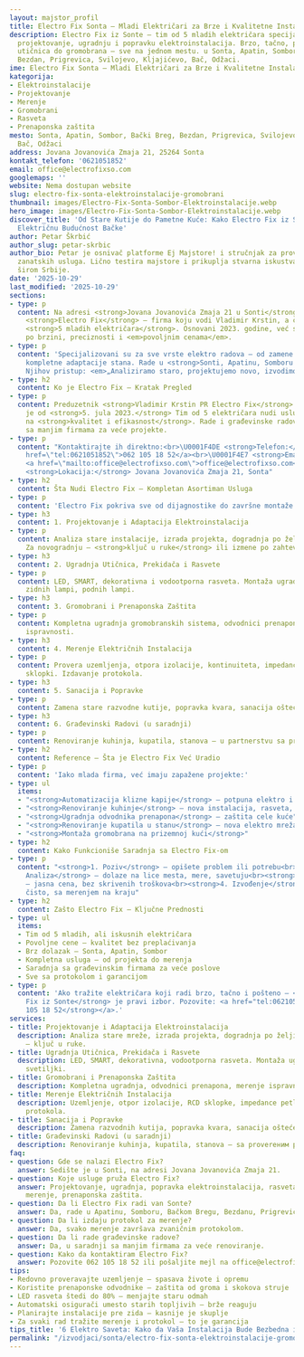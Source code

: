 ```yaml
---
layout: majstor_profil
title: Electro Fix Sonta – Mladi Električari za Brze i Kvalitetne Instalacije
description: Electro Fix iz Sonte – tim od 5 mladih električara specijalizovan za
  projektovanje, ugradnju i popravku elektroinstalacija. Brzo, tačno, povoljno. Od
  utičnica do gromobrana – sve na jednom mestu. u Sonta, Apatin, Sombor, Bački Breg,
  Bezdan, Prigrevica, Svilojevo, Kljajićevo, Bač, Odžaci.
ime: Electro Fix Sonta – Mladi Električari za Brze i Kvalitetne Instalacije
kategorija:
- Elektroinstalacije
- Projektovanje
- Merenje
- Gromobrani
- Rasveta
- Prenaponska zaštita
mesto: Sonta, Apatin, Sombor, Bački Breg, Bezdan, Prigrevica, Svilojevo, Kljajićevo,
  Bač, Odžaci
address: Jovana Jovanovića Zmaja 21, 25264 Sonta
kontakt_telefon: '0621051852'
email: office@electrofixso.com
googlemaps: ''
website: Nema dostupan website
slug: electro-fix-sonta-elektroinstalacije-gromobrani
thumbnail: images/Electro-Fix-Sonta-Sombor-Elektroinstalacije.webp
hero_image: images/Electro-Fix-Sonta-Sombor-Elektroinstalacije.webp
discover_title: 'Od Stare Kutije do Pametne Kuće: Kako Electro Fix iz Sonte Menja
  Električnu Budućnost Bačke'
author: Petar Škrbić
author_slug: petar-skrbic
author_bio: Petar je osnivač platforme Ej Majstore! i stručnjak za proveru kvaliteta
  zanatskih usluga. Lično testira majstore i prikuplja stvarna iskustva korisnika
  širom Srbije.
date: '2025-10-29'
last_modified: '2025-10-29'
sections:
- type: p
  content: Na adresi <strong>Jovana Jovanovića Zmaja 21 u Sonti</strong> nalazi se
    <strong>Electro Fix</strong> – firma koju vodi Vladimir Krstin, a čini tim od
    <strong>5 mladih električara</strong>. Osnovani 2023. godine, već su postali prepoznatljivi
    po brzini, preciznosti i <em>povoljnim cenama</em>.
- type: p
  content: 'Specijalizovani su za sve vrste elektro radova – od zamene utičnice do
    kompletne adaptacije stana. Rade u <strong>Sonti, Apatinu, Somboru i šire</strong>.
    Njihov pristup: <em>„Analiziramo staro, projektujemo novo, izvodimo čisto.“</em>'
- type: h2
  content: Ko je Electro Fix – Kratak Pregled
- type: p
  content: Preduzetnik <strong>Vladimir Krstin PR Electro Fix</strong> registrovan
    je od <strong>5. jula 2023.</strong> Tim od 5 električara nudi usluge sa fokusom
    na <strong>kvalitet i efikasnost</strong>. Rade i građevinske radove u saradnji
    sa manjim firmama za veće projekte.
- type: p
  content: "Kontaktirajte ih direktno:<br>\U0001F4DE <strong>Telefon:</strong> <a
    href=\"tel:0621051852\">062 105 18 52</a><br>\U0001F4E7 <strong>Email:</strong>
    <a href=\"mailto:office@electrofixso.com\">office@electrofixso.com</a><br>\U0001F4CD
    <strong>Lokacija:</strong> Jovana Jovanovića Zmaja 21, Sonta"
- type: h2
  content: Šta Nudi Electro Fix – Kompletan Asortiman Usluga
- type: p
  content: 'Electro Fix pokriva sve od dijagnostike do završne montaže:'
- type: h3
  content: 1. Projektovanje i Adaptacija Elektroinstalacija
- type: p
  content: Analiza stare instalacije, izrada projekta, dogradnja po želji klijenta.
    Za novogradnju – <strong>ključ u ruke</strong> ili izmene po zahtevu.
- type: h3
  content: 2. Ugradnja Utičnica, Prekidača i Rasvete
- type: p
  content: LED, SMART, dekorativna i vodootporna rasveta. Montaža ugradnih svetiljki,
    zidnih lampi, podnih lampi.
- type: h3
  content: 3. Gromobrani i Prenaponska Zaštita
- type: p
  content: Kompletna ugradnja gromobranskih sistema, odvodnici prenapona, merenje
    ispravnosti.
- type: h3
  content: 4. Merenje Električnih Instalacija
- type: p
  content: Provera uzemljenja, otpora izolacije, kontinuiteta, impedance petlje, RCD
    sklopki. Izdavanje protokola.
- type: h3
  content: 5. Sanacija i Popravke
- type: p
  content: Zamena stare razvodne kutije, popravka kvara, sanacija oštećenih kablova.
- type: h3
  content: 6. Građevinski Radovi (u saradnji)
- type: p
  content: Renoviranje kuhinja, kupatila, stanova – u partnerstvu sa proverеним firmama.
- type: h2
  content: Reference – Šta je Electro Fix Već Uradio
- type: p
  content: 'Iako mlada firma, već imaju zapažene projekte:'
- type: ul
  items:
  - "<strong>Automatizacija klizne kapije</strong> – potpuna elektro i mehanička ugradnja"
  - "<strong>Renoviranje kuhinje</strong> – nova instalacija, rasveta, utičnice"
  - "<strong>Ugradnja odvodnika prenapona</strong> – zaštita cele kuće"
  - "<strong>Renoviranje kupatila u stanu</strong> – nova elektro mreža, LED rasveta"
  - "<strong>Montaža gromobrana na prizemnoj kući</strong>"
- type: h2
  content: Kako Funkcioniše Saradnja sa Electro Fix-om
- type: p
  content: "<strong>1. Poziv</strong> – opišete problem ili potrebu<br><strong>2.
    Analiza</strong> – dolaze na lice mesta, mere, savetuju<br><strong>3. Ponuda</strong>
    – jasna cena, bez skrivenih troškova<br><strong>4. Izvođenje</strong> – brzo,
    čisto, sa merenjem na kraju"
- type: h2
  content: Zašto Electro Fix – Ključne Prednosti
- type: ul
  items:
  - Tim od 5 mladih, ali iskusnih električara
  - Povoljne cene – kvalitet bez preplaćivanja
  - Brz dolazak – Sonta, Apatin, Sombor
  - Kompletna usluga – od projekta do merenja
  - Saradnja sa građevinskim firmama za veće poslove
  - Sve sa protokolom i garancijom
- type: p
  content: 'Ako tražite električara koji radi brzo, tačno i pošteno – <strong>Electro
    Fix iz Sonte</strong> je pravi izbor. Pozovite: <a href="tel:0621051852"><strong>062
    105 18 52</strong></a>.'
services:
- title: Projektovanje i Adaptacija Elektroinstalacija
  description: Analiza stare mreže, izrada projekta, dogradnja po želji. Za novogradnju
    – ključ u ruke.
- title: Ugradnja Utičnica, Prekidača i Rasvete
  description: LED, SMART, dekorativna, vodootporna rasveta. Montaža ugradnih i zidnih
    svetiljki.
- title: Gromobrani i Prenaponska Zaštita
  description: Kompletna ugradnja, odvodnici prenapona, merenje ispravnosti sistema.
- title: Merenje Električnih Instalacija
  description: Uzemljenje, otpor izolacije, RCD sklopke, impedance petlje. Izdavanje
    protokola.
- title: Sanacija i Popravke
  description: Zamena razvodnih kutija, popravka kvara, sanacija oštećenih kablova.
- title: Građevinski Radovi (u saradnji)
  description: Renoviranje kuhinja, kupatila, stanova – sa proverеним partnerima.
faq:
- question: Gde se nalazi Electro Fix?
  answer: Sedište je u Sonti, na adresi Jovana Jovanovića Zmaja 21.
- question: Koje usluge pruža Electro Fix?
  answer: Projektovanje, ugradnja, popravka elektroinstalacija, rasveta, gromobrani,
    merenje, prenaponska zaštita.
- question: Da li Electro Fix radi van Sonte?
  answer: Da, rade u Apatinu, Somboru, Bačkom Bregu, Bezdanu, Prigrevici i šire.
- question: Da li izdaju protokol za merenje?
  answer: Da, svako merenje završava zvaničnim protokolom.
- question: Da li rade građevinske radove?
  answer: Da, u saradnji sa manjim firmama za veće renoviranje.
- question: Kako da kontaktiram Electro Fix?
  answer: Pozovite 062 105 18 52 ili pošaljite mejl na office@electrofixso.com.
tips:
- Redovno proveravajte uzemljenje – spasava živote i opremu
- Koristite prenaponske odvodnike – zaštita od groma i skokova struje
- LED rasveta štedi do 80% – menjajte staru odmah
- Automatski osigurači umesto starih topljivih – brže reaguju
- Planirajte instalacije pre zida – kasnije je skuplje
- Za svaki rad tražite merenje i protokol – to je garancija
tips_title: '6 Elektro Saveta: Kako da Vaša Instalacija Bude Bezbedna i Efikasna'
permalink: "/izvodjaci/sonta/electro-fix-sonta-elektroinstalacije-gromobrani/"
---
```

